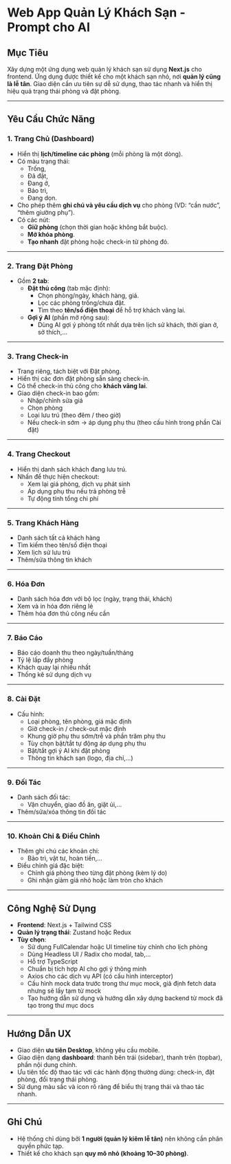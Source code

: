 # Web App Quản Lý Khách Sạn - Prompt cho AI

## Mục Tiêu

Xây dựng một ứng dụng web quản lý khách sạn sử dụng **Next.js** cho frontend. Ứng dụng được thiết kế cho một khách sạn nhỏ, nơi **quản lý cũng là lễ tân**. Giao diện cần ưu tiên sự dễ sử dụng, thao tác nhanh và hiển thị hiệu quả trạng thái phòng và đặt phòng.

---

## Yêu Cầu Chức Năng

### 1. Trang Chủ (Dashboard)
- Hiển thị **lịch/timeline các phòng** (mỗi phòng là một dòng).
- Có màu trạng thái:
  - Trống,
  - Đã đặt,
  - Đang ở,
  - Bảo trì,
  - Đang dọn.
- Cho phép thêm **ghi chú và yêu cầu dịch vụ** cho phòng (VD: “cần nước”, “thêm giường phụ”).
- Có các nút:
  - **Giữ phòng** (chọn thời gian hoặc không bắt buộc).
  - **Mở khóa phòng**.
  - **Tạo nhanh** đặt phòng hoặc check-in từ phòng đó.

---

### 2. Trang Đặt Phòng
- Gồm **2 tab**:
  - **Đặt thủ công** (tab mặc định):
    - Chọn phòng/ngày, khách hàng, giá.
    - Lọc các phòng trống/chưa đặt.
    - Tìm theo **tên/số điện thoại** để hỗ trợ khách vãng lai.
  - **Gợi ý AI** (phần mở rộng sau):
    - Dùng AI gợi ý phòng tốt nhất dựa trên lịch sử khách, thời gian ở, sở thích,...

---

### 3. Trang Check-in
- Trang riêng, tách biệt với Đặt phòng.
- Hiển thị các đơn đặt phòng sẵn sàng check-in.
- Có thể check-in thủ công cho **khách vãng lai**.
- Giao diện check-in bao gồm:
  - Nhập/chỉnh sửa giá
  - Chọn phòng
  - Loại lưu trú (theo đêm / theo giờ)
  - Nếu check-in sớm → áp dụng phụ thu (theo cấu hình trong phần Cài đặt)

---

### 4. Trang Checkout
- Hiển thị danh sách khách đang lưu trú.
- Nhấn để thực hiện checkout:
  - Xem lại giá phòng, dịch vụ phát sinh
  - Áp dụng phụ thu nếu trả phòng trễ
  - Tự động tính tổng chi phí

---

### 5. Trang Khách Hàng
- Danh sách tất cả khách hàng
- Tìm kiếm theo tên/số điện thoại
- Xem lịch sử lưu trú
- Thêm/sửa thông tin khách

---

### 6. Hóa Đơn
- Danh sách hóa đơn với bộ lọc (ngày, trạng thái, khách)
- Xem và in hóa đơn riêng lẻ
- Thêm hóa đơn thủ công nếu cần

---

### 7. Báo Cáo
- Báo cáo doanh thu theo ngày/tuần/tháng
- Tỷ lệ lấp đầy phòng
- Khách quay lại nhiều nhất
- Thống kê sử dụng dịch vụ

---

### 8. Cài Đặt
- Cấu hình:
  - Loại phòng, tên phòng, giá mặc định
  - Giờ check-in / check-out mặc định
  - Khung giờ phụ thu sớm/trễ và phần trăm phụ thu
  - Tùy chọn bật/tắt tự động áp dụng phụ thu
  - Bật/tắt gợi ý AI khi đặt phòng
  - Thông tin khách sạn (logo, địa chỉ,...)

---

### 9. Đối Tác
- Danh sách đối tác:
  - Vận chuyển, giao đồ ăn, giặt ủi,...
- Thêm/sửa/xóa thông tin đối tác

---

### 10. Khoản Chi & Điều Chỉnh
- Thêm ghi chú các khoản chi:
  - Bảo trì, vật tư, hoàn tiền,...
- Điều chỉnh giá đặc biệt:
  - Chỉnh giá phòng theo từng đặt phòng (kèm lý do)
  - Ghi nhận giảm giá nhỏ hoặc làm tròn cho khách

---

## Công Nghệ Sử Dụng

- **Frontend**: Next.js + Tailwind CSS
- **Quản lý trạng thái**: Zustand hoặc Redux
- **Tùy chọn**:
  - Sử dụng FullCalendar hoặc UI timeline tùy chỉnh cho lịch phòng
  - Dùng Headless UI / Radix cho modal, tab,...
  - Hỗ trợ TypeScript
  - Chuẩn bị tích hợp AI cho gợi ý thông minh
  - Axios cho các dịch vụ API (có cấu hình interceptor)
  - Cấu hình mock data trước trong thư mục mock, giả định fetch data nhưng sẽ lấy tạm từ mock
  - Tạo hướng dẫn sử dụng và hướng dẫn xây dựng backend từ mock đã tạo trong thư mục docs

---

## Hướng Dẫn UX

- Giao diện **ưu tiên Desktop**, không yêu cầu mobile.
- Giao diện dạng **dashboard**: thanh bên trái (sidebar), thanh trên (topbar), phần nội dung chính.
- Ưu tiên tốc độ thao tác với các hành động thường dùng: check-in, đặt phòng, đổi trạng thái phòng.
- Sử dụng màu sắc và icon rõ ràng để biểu thị trạng thái và thao tác nhanh.

---

## Ghi Chú

- Hệ thống chỉ dùng bởi **1 người (quản lý kiêm lễ tân)** nên không cần phân quyền phức tạp.
- Thiết kế cho khách sạn **quy mô nhỏ (khoảng 10–30 phòng)**.